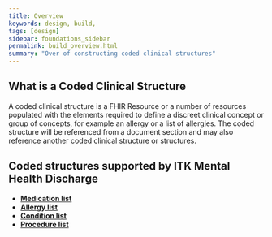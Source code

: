 ```yaml
---
title: Overview
keywords: design, build,
tags: [design]
sidebar: foundations_sidebar
permalink: build_overview.html
summary: "Over of constructing coded clinical structures"
---
```




## What is a Coded Clinical Structure ##

A coded clinical structure is a FHIR Resource or a number of resources populated with the elements required to define a discreet clinical concept or group of concepts, for example an allergy or a list of allergies. The coded structure will be referenced from a document section and may also reference another coded clinical structure or structures. 

## Coded structures supported by ITK Mental Health Discharge ##

- **[Medication list](build_medication_lists.html)**
- **[Allergy list](build_allergy_lists.html)**
- **[Condition list](build_conditions.html)**
- **[Procedure list](build_procedures.html)**



